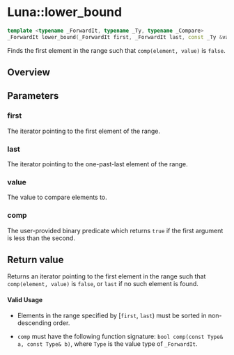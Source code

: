 # Luna::lower_bound

```c++
template <typename _ForwardIt, typename _Ty, typename _Compare>
_ForwardIt lower_bound(_ForwardIt first, _ForwardIt last, const _Ty &value, _Compare comp)
```

Finds the first element in the range such that `comp(element, value)` is `false`. 

## Overview


## Parameters
### first
The iterator pointing to the first element of the range. 

### last
The iterator pointing to the one-past-last element of the range. 

### value
The value to compare elements to. 

### comp
The user-provided binary predicate which returns `​true` if the first argument is less than the second. 

## Return value
Returns an iterator pointing to the first element in the range such that `comp(element, value)` is `false`, or `last` if no such element is found. 

#### Valid Usage
* Elements in the range specified by [`first`, `last`) must be sorted in non-descending order.

* `comp` must have the following function signature: `bool comp(const Type& a, const Type& b)`, where `Type` is the value type of `_ForwardIt`. 

